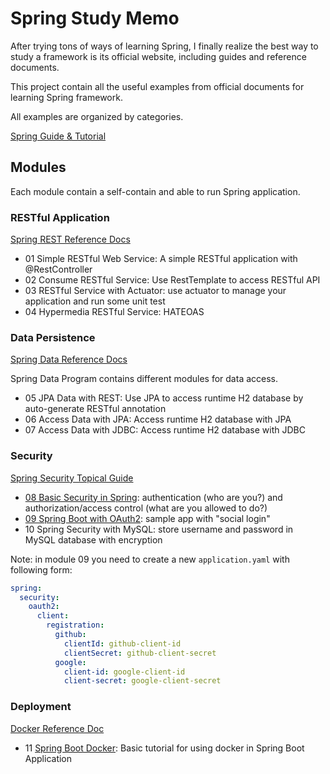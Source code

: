 # Spring Study Memo

After trying tons of ways of learning Spring, I finally realize the best way to study a framework is its 
official website, including guides and reference documents.

This project contain all the useful examples from official documents for learning Spring framework.

All examples are organized by categories.

[Spring Guide & Tutorial](https://spring.io/guides)

## Modules

Each module contain a self-contain and able to run Spring application.

### RESTful Application

[Spring REST Reference Docs](https://docs.spring.io/spring-restdocs/docs/2.0.5.RELEASE/reference/html5/)

- 01 Simple RESTful Web Service: A simple RESTful application with @RestController
- 02 Consume RESTful Service: Use RestTemplate to access RESTful API
- 03 RESTful Service with Actuator: use actuator to manage your application and run some unit test
- 04 Hypermedia RESTful Service: HATEOAS

### Data Persistence

[Spring Data Reference Docs](https://spring.io/projects/spring-data#overview)

Spring Data Program contains different modules for data access.

- 05 JPA Data with REST: Use JPA to access runtime H2 database by auto-generate RESTful annotation
- 06 Access Data with JPA: Access runtime H2 database with JPA
- 07 Access Data with JDBC: Access runtime H2 database with JDBC

### Security

[Spring Security Topical Guide](https://spring.io/guides/topicals/spring-security-architecture/)

- [08 Basic Security in Spring](https://spring.io/guides/gs/securing-web/): authentication (who are you?) and authorization/access control (what are you allowed to do?)
- [09 Spring Boot with OAuth2](https://spring.io/guides/tutorials/spring-boot-oauth2/): sample app with "social login"
- 10 Spring Security with MySQL: store username and password in MySQL database with encryption

Note: in module 09 you need to create a new `application.yaml` with following form:

```yaml
spring:
  security:
    oauth2:
      client:
        registration:
          github:
            clientId: github-client-id
            clientSecret: github-client-secret
          google:
            client-id: google-client-id
            client-secret: google-client-secret
```

### Deployment

[Docker Reference Doc](https://docs.docker.com/reference/)

- 11 [Spring Boot Docker](https://spring.io/guides/topicals/spring-boot-docker/): Basic tutorial for using docker in Spring Boot Application